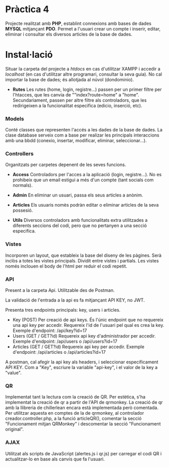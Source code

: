 # Pràctica 4

Projecte realitzat amb **PHP**, establint connexions amb bases de dades **MYSQL** mitjançant **PDO**. Permet a l'usuari crear un compte i inserir, editar, eliminar i consultar els diversos articles de la base de dades.


# Instal·lació

Situar la carpeta del projecte a *htdocs* en cas d'utilitzar XAMPP i accedir a *localhost* (en cas d'utilitzar altre programari, consultar la seva guia).
No cal importar la base de dades; és allotjada al núvol (dondominio).


- **Rutes**
Les rutes (home, login, registre...) passen per un primer filtre per l'htacces, que les canvia de ""index?route=home" a "home". Secundariament, passen per altre filtre als controladors, que les redirigeixen a la funcionalitat especifica (edicio, inserció, etc).

### Models
Conté classes que representen l'accés a les dades de la base de dades.
La clase database serveix com a base per realizar les principals interaccions amb una bbdd (conexio, insertar, modificar, eliminar, seleccionar...).


### Controllers
Organitzats per carpetes depenent de les seves funcions.

- **Access**
Controladors per l'acces a la aplicació (login, registre...). No es prohibeix que un email estigui a més d'un compte (tant socials com normals). 

- **Admin**
En eliminar un usuari, passa els seus articles a anònim.

- **Articles**
Els usuaris nomès podràn editar o eliminar articles de la seva possesió. 

- **Utils**
Diversos controladors amb funcionalitats extra utilitzades a diferents seccions del codi, pero que no pertanyen a una secció especifica.


### Vistes
Incorporen un layout, que estableix la base del diseny de les pàgines. Serà inclòs a totes les vistes principals. 
Dividit entre vistes i partials. Les vistes només inclouen el body de l'html per reduir el codi repetit.

### API
Present a la carpeta Api. Utilitzable des de Postman.

La validació de l'entrada a la api es fa mitjançant API KEY, no JWT.

Presenta tres endpoints principals: key, users i articles.
- Key (POST)
Per creació de api keys. És l'únic endpoint que no requereix una api key per accedir. Requereix l'id de l'usuari pel qual es crea la key. Exemple d'endpoint: /api/key?id=17
- Users (GET / GET?id)
Requereix api key d'administrador per accedir. Exemple d'endpoint: /api/users o /api/users?id=17
- Articles (GET / GET?id)
Requereix api key per accedir. Exemple d'endpoint: /api/articles o /api/articles?id=17

A postman, cal afegir la api key als headers, i seleccionar especificament API KEY. Com a "Key", escriure la variable "api-key", i el valor de la key a "value".

### QR

Implementat tant la lectura com la creació de QR. Per estètica, s'ha implementat la creació de qr a partir de l'API de qrmonkey. La creació de qr amb la llibreria de chillerlean encara està implementada però comentada. Per utilitzar aquesta en comptes de la de qrmonkey, al controlador creador.controller.php, a la funció articleQR(), comentar la secció "Funcionament mitjan QRMonkey" i descomentar la secció "Funcionament original".

### AJAX
Utilitzat als scripts de JavaScript (alertes.js i qr.js) per carregar el codi QR i actualitzar-lo en base als canvis que fa l'usuari.

